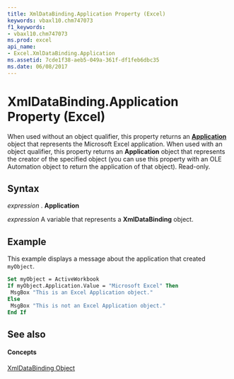 ```yaml
---
title: XmlDataBinding.Application Property (Excel)
keywords: vbaxl10.chm747073
f1_keywords:
- vbaxl10.chm747073
ms.prod: excel
api_name:
- Excel.XmlDataBinding.Application
ms.assetid: 7cde1f38-aeb5-049a-361f-df1feb6dbc35
ms.date: 06/08/2017
---
```



# XmlDataBinding.Application Property (Excel)

When used without an object qualifier, this property returns an  **[Application](Excel.Application(objec).md)** object that represents the Microsoft Excel application. When used with an object qualifier, this property returns an **Application** object that represents the creator of the specified object (you can use this property with an OLE Automation object to return the application of that object). Read-only.


## Syntax

 _expression_ . **Application**

 _expression_ A variable that represents a **XmlDataBinding** object.


## Example

This example displays a message about the application that created  `myObject`.


```vb
Set myObject = ActiveWorkbook 
If myObject.Application.Value = "Microsoft Excel" Then 
 MsgBox "This is an Excel Application object." 
Else 
 MsgBox "This is not an Excel Application object." 
End If
```


## See also


#### Concepts


[XmlDataBinding Object](Excel.XmlDataBinding.md)

